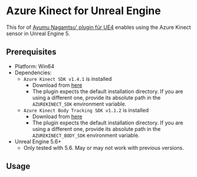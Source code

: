 # Azure Kinect for Unreal Engine
This for of [Ayumu Nagamtsu' plugin für UE4](https://github.com/nama-gatsuo/AzureKinectForUE) enables using the Azure Kinect sensor in Unreal Engine 5.

## Prerequisites
* Platform: Win64
* Dependencies:
    * `Azure Kinect SDK v1.4.1` is installed
        * Download from [here](https://github.com/microsoft/Azure-Kinect-Sensor-SDK/blob/develop/docs/usage.md)
        * The plugin expects the default installation directory. If you are using a different one, provide its absolute path in the `AZUREKINECT_SDK` environment variable.
    * `Azure Kinect Body Tracking SDK v1.1.2` is installed
        * Download from [here](https://docs.microsoft.com/en-us/azure/Kinect-dk/body-sdk-download)
        * The plugin expects the default installation directory. If you are using a different one, provide its absolute path in the `AZUREKINECT_BODY_SDK` environment variable.
* Unreal Engine 5.6+
    * Only tested with 5.6. May or may not work with previous versions.

## Usage